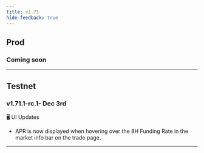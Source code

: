 ```yaml
---
title: v1.71
hide-feedback: true
---
```


## Prod
### Coming soon
***

## Testnet

### v1.71.1-rc.1- Dec 3rd

🖥️  UI Updates
* APR is now displayed when hovering over the 8H Funding  Rate in the market info bar on the trade page.

***